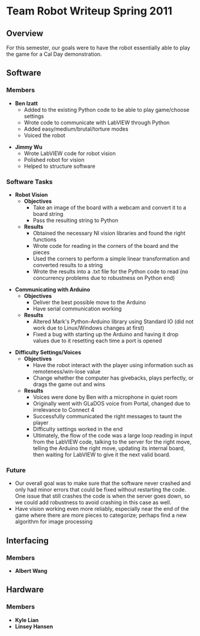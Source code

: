 Team Robot Writeup Spring 2011
==============================

Overview
--------

For this semester, our goals were to have the robot essentially able to play the game for a Cal Day demonstration.

Software
--------

### Members

-   **Ben Izatt**
    -   Added to the existing Python code to be able to play game/choose settings
    -   Wrote code to communicate with LabVIEW through Python
    -   Added easy/medium/brutal/torture modes
    -   Voiced the robot

<!-- -->

-   **Jimmy Wu**
    -   Wrote LabVIEW code for robot vision
    -   Polished robot for vision
    -   Helped to structure software

### Software Tasks

-   **Robot Vision**
    -   **Objectives**
        -   Take an image of the board with a webcam and convert it to a board string
        -   Pass the resulting string to Python
    -   **Results**
        -   Obtained the necessary NI vision libraries and found the right functions
        -   Wrote code for reading in the corners of the board and the pieces
        -   Used the corners to perform a simple linear transformation and converted results to a string
        -   Wrote the results into a .txt file for the Python code to read (no concurrency problems due to robustness on Python end)

<!-- -->

-   **Communicating with Arduino**
    -   **Objectives**
        -   Deliver the best possible move to the Arduino
        -   Have serial communication working
    -   **Results**
        -   Altered Mark's Python-Arduino library using Standard IO (did not work due to Linux/Windows changes at first)
        -   Fixed a bug with starting up the Arduino and having it drop values due to it resetting each time a port is opened

<!-- -->

-   **Difficulty Settings/Voices**
    -   **Objectives**
        -   Have the robot interact with the player using information such as remoteness/win-lose value
        -   Change whether the computer has givebacks, plays perfectly, or drags the game out and wins
    -   **Results**
        -   Voices were done by Ben with a microphone in quiet room
        -   Originally went with GLaDOS voice from Portal, changed due to irrelevance to Connect 4
        -   Successfully communicated the right messages to taunt the player
        -   Difficulty settings worked in the end
        -   Ultimately, the flow of the code was a large loop reading in input from the LabVIEW code, talking to the server for the right move, telling the Arduino the right move, updating its internal board, then waiting for LabVIEW to give it the next valid board.

### Future

-   Our overall goal was to make sure that the software never crashed and only had minor errors that could be fixed without restarting the code. One issue that still crashes the code is when the server goes down, so we could add robustness to avoid crashing in this case as well.
-   Have vision working even more reliably, especially near the end of the game where there are more pieces to categorize; perhaps find a new algorithm for image processing

Interfacing
-----------

### Members

-   **Albert Wang**

Hardware
--------

### Members

-   **Kyle Lian**
-   **Linsey Hansen**

